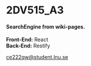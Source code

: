 # 2DV515_A3

#### SearchEngine from wiki-pages.

**Front-End:** React <br/>
**Back-End:** Restify


ce222qw@student.lnu.se
